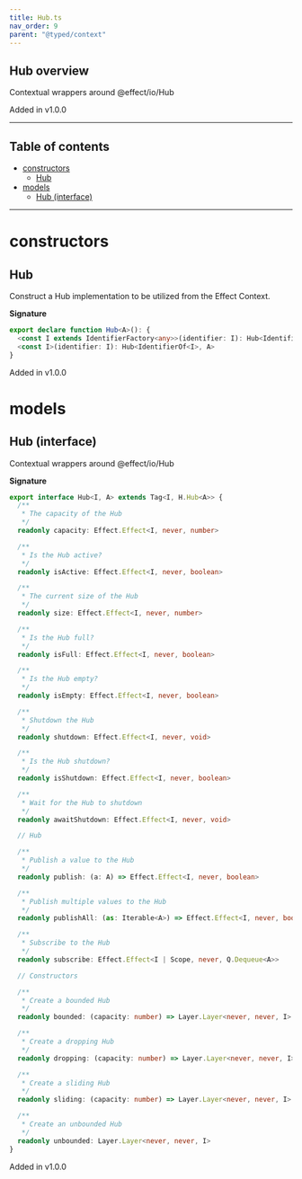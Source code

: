 ```yaml
---
title: Hub.ts
nav_order: 9
parent: "@typed/context"
---
```


## Hub overview

Contextual wrappers around @effect/io/Hub

Added in v1.0.0

---

<h2 class="text-delta">Table of contents</h2>

- [constructors](#constructors)
  - [Hub](#hub)
- [models](#models)
  - [Hub (interface)](#hub-interface)

---

# constructors

## Hub

Construct a Hub implementation to be utilized from the Effect Context.

**Signature**

```ts
export declare function Hub<A>(): {
  <const I extends IdentifierFactory<any>>(identifier: I): Hub<IdentifierOf<I>, A>
  <const I>(identifier: I): Hub<IdentifierOf<I>, A>
}
```

Added in v1.0.0

# models

## Hub (interface)

Contextual wrappers around @effect/io/Hub

**Signature**

```ts
export interface Hub<I, A> extends Tag<I, H.Hub<A>> {
  /**
   * The capacity of the Hub
   */
  readonly capacity: Effect.Effect<I, never, number>

  /**
   * Is the Hub active?
   */
  readonly isActive: Effect.Effect<I, never, boolean>

  /**
   * The current size of the Hub
   */
  readonly size: Effect.Effect<I, never, number>

  /**
   * Is the Hub full?
   */
  readonly isFull: Effect.Effect<I, never, boolean>

  /**
   * Is the Hub empty?
   */
  readonly isEmpty: Effect.Effect<I, never, boolean>

  /**
   * Shutdown the Hub
   */
  readonly shutdown: Effect.Effect<I, never, void>

  /**
   * Is the Hub shutdown?
   */
  readonly isShutdown: Effect.Effect<I, never, boolean>

  /**
   * Wait for the Hub to shutdown
   */
  readonly awaitShutdown: Effect.Effect<I, never, void>

  // Hub

  /**
   * Publish a value to the Hub
   */
  readonly publish: (a: A) => Effect.Effect<I, never, boolean>

  /**
   * Publish multiple values to the Hub
   */
  readonly publishAll: (as: Iterable<A>) => Effect.Effect<I, never, boolean>

  /**
   * Subscribe to the Hub
   */
  readonly subscribe: Effect.Effect<I | Scope, never, Q.Dequeue<A>>

  // Constructors

  /**
   * Create a bounded Hub
   */
  readonly bounded: (capacity: number) => Layer.Layer<never, never, I>

  /**
   * Create a dropping Hub
   */
  readonly dropping: (capacity: number) => Layer.Layer<never, never, I>

  /**
   * Create a sliding Hub
   */
  readonly sliding: (capacity: number) => Layer.Layer<never, never, I>

  /**
   * Create an unbounded Hub
   */
  readonly unbounded: Layer.Layer<never, never, I>
}
```

Added in v1.0.0

